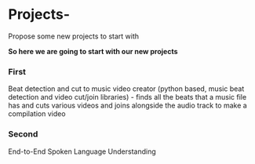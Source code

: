 # Projects-
Propose some new projects to start with 

**So here we are going to start with our new projects**

### First
Beat detection and cut to music video creator (python based, music beat detection and video cut/join libraries) - finds all the  beats that a music file has and cuts various videos and joins alongside the audio track to make a compilation video
   
### Second
End-to-End Spoken Language Understanding
